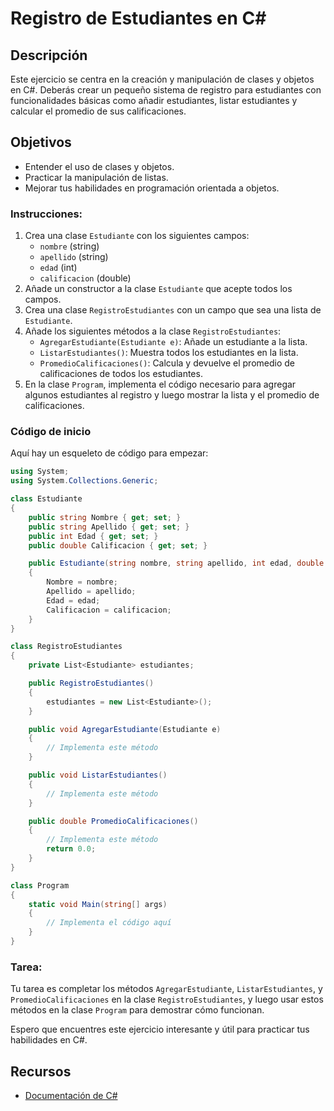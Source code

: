 # Registro de Estudiantes en C#

## Descripción

Este ejercicio se centra en la creación y manipulación de clases y objetos en C#. Deberás crear un pequeño sistema de registro para estudiantes con funcionalidades básicas como añadir estudiantes, listar estudiantes y calcular el promedio de sus calificaciones.

## Objetivos

- Entender el uso de clases y objetos.
- Practicar la manipulación de listas.
- Mejorar tus habilidades en programación orientada a objetos.

### Instrucciones:

1. Crea una clase `Estudiante` con los siguientes campos:
    - `nombre` (string)
    - `apellido` (string)
    - `edad` (int)
    - `calificacion` (double)
2. Añade un constructor a la clase `Estudiante` que acepte todos los campos.
3. Crea una clase `RegistroEstudiantes` con un campo que sea una lista de `Estudiante`.
4. Añade los siguientes métodos a la clase `RegistroEstudiantes`:
    - `AgregarEstudiante(Estudiante e)`: Añade un estudiante a la lista.
    - `ListarEstudiantes()`: Muestra todos los estudiantes en la lista.
    - `PromedioCalificaciones()`: Calcula y devuelve el promedio de calificaciones de todos los estudiantes.
5. En la clase `Program`, implementa el código necesario para agregar algunos estudiantes al registro y luego mostrar la lista y el promedio de calificaciones.

### Código de inicio

Aquí hay un esqueleto de código para empezar:

```csharp
using System;
using System.Collections.Generic;

class Estudiante
{
    public string Nombre { get; set; }
    public string Apellido { get; set; }
    public int Edad { get; set; }
    public double Calificacion { get; set; }

    public Estudiante(string nombre, string apellido, int edad, double calificacion)
    {
        Nombre = nombre;
        Apellido = apellido;
        Edad = edad;
        Calificacion = calificacion;
    }
}

class RegistroEstudiantes
{
    private List<Estudiante> estudiantes;

    public RegistroEstudiantes()
    {
        estudiantes = new List<Estudiante>();
    }

    public void AgregarEstudiante(Estudiante e)
    {
        // Implementa este método
    }

    public void ListarEstudiantes()
    {
        // Implementa este método
    }

    public double PromedioCalificaciones()
    {
        // Implementa este método
        return 0.0;
    }
}

class Program
{
    static void Main(string[] args)
    {
        // Implementa el código aquí
    }
}

```

### Tarea:

Tu tarea es completar los métodos `AgregarEstudiante`, `ListarEstudiantes`, y `PromedioCalificaciones` en la clase `RegistroEstudiantes`, y luego usar estos métodos en la clase `Program` para demostrar cómo funcionan.

Espero que encuentres este ejercicio interesante y útil para practicar tus habilidades en C#.

## Recursos

- [Documentación de C#](https://docs.microsoft.com/en-us/dotnet/csharp/)